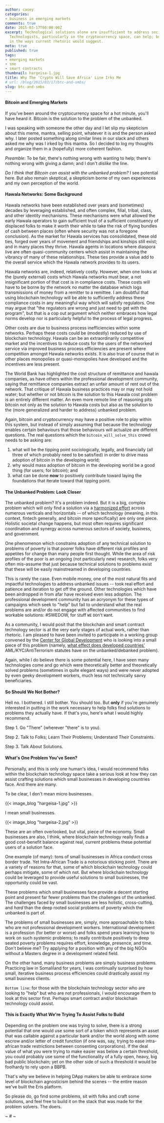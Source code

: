 ```yaml
---
author: casey
categories:
- business in emerging markets
comments: true
date: 2015-03-17T00:00:00Z
excerpt: Technological solutions alone are insufficient to address societal problems.
  Technologists, particularly in the cryptocurrency space, can help; but maybe not
  in the ways current rhetoric would suggest.
meta: true
published: true
tags:
- emerging markets
- sme
- smart contracts
thumbnail: hargeisa-1.jpg
title: Why The 'Crypto Will Save Africa' Line Irks Me
# url: /blog/2015/03/17/btc-and-smbs/
slug: btc-and-smbs
---
```


#### Bitcoin and Emerging Markets

If you've been around the cryptocurrency space for a hot minute, you'll have heard it. Bitcoin is the solution to the problem of the unbanked.

I was speaking with someone the other day and I let slip my skepticism about this meme, mantra, selling point, whatever it is and the person asked why. I later posted something along similar lines in our slack and others asked me why was I irked by this mantra. So I decided to log my thoughts and organize them in a (hopefully) more coherent fashion.

*Preamble*: To be fair, there's nothing wrong with wanting to help; there's nothing wrong with giving a damn; and I don't *dislike* the line.

*Do I think that Bitcoin can assist with the unbanked problem?* I see potential here. But also remain skeptical, a skepticism borne of my own experiences and my own perception of the world.

#### Hawala Networks: Some Background

Hawala networks have been established over years and (sometimes) decades by leveraging established, and often complex, filial, tribal, class, and other identity mechanisms. These mechanisms were what allowed the early Hawala operators to gain sufficient trust of a sufficient constituency of displaced folks to make it worth their while to take the risk of flying bundles of cash between places (often where security was not a foregone conclusion). As the market for Hawala services has consolidated, these old ties, forged over years of movement and friendships and kinships still exist; and in many places they thrive. Hawala agents in locations where diaspora live are often quasi-community centers which assist in maintaining the vibrancy of many of these relationships. These ties provide a value add to the overall service which the Hawala network provides to its users.

Hawala networks are, indeed, relatively costly. However, when one looks at the (purely external) costs which Hawala networks must bear, a not insignificant portion of that cost is in compliance costs. These costs will have to be borne by the network no matter the database which logs transmissions of money from a remitter to a remittee. I am doubtful that using blockchain technology will be able to sufficiently address these compliance costs in any meaningful way which will satisfy regulators. One may argue that "the regulators are wrong and just need to get with the program", but that is a cop out argument which neither embraces how legal norms develop nor is particularly helpful to the process of legal progress.

Other costs are due to business process inefficiencies within some networks. Perhaps these costs could be (modestly) reduced by use of blockchain technology. Hawala can be an extraordinarily competitive market and the incentives to reduce costs for the users of the networked service via improved business process efficiencies are present where competition amongst Hawala networks exists. It is also true of course that in other places monopolies or quasi-monopolies have developed and the incentives are less present.

The World Bank has highlighted the cost structure of remittance and hawala companies, as have others within the professional development community, saying that remittance companies extract an unfair amount of rent out of the network. That critique of Hawala business practices may or may not hold water; but whether or not bitcoin is the solution to this Hawala cost problem is an entirely different matter. An even more remote line of reasoning pits bitcoin not only as the solution to Hawala costs but also as the solution to the (more generalized and harder to address) unbanked problem.

Again, bitcoin and cryptocurrency may have a positive role to play within this system, but instead of simply assuming that because the technology enables certain behaviours that those behaviours will actualize are different questions. The real questions which the `bitcoin_will_solve_this` crowd needs to be asking are:

1. what will be the tipping point sociologically, legally, and financially (all three of which probably need to be satisfied) in order to drive mass adoption of bitcoin in the developing world;
2. why would mass adoption of bitcoin in the developing world be a good thing (for users; for bitcoin); and
3. what can be done **now** to positively contribute toward laying the foundations that iterate toward that tipping point.

#### The Unbanked Problem: Look Closer

The unbanked problem? It's a problem indeed. But it is a big, complex problem which will only find a solution via a [harmonized effort](http://oxfamblogs.org/fp2p/what-questions-help-us-understand-how-change-happens/) across numerous verticals and horizontals -- of which technology (meaning, in this context, fintech generally, and bitcoin more specifically) are only one piece. Holistic societal change happens, but most often requires significant coordination and synergy across numerous sectors of society, business, and government.

One phenomenon which constrains adoption of any technical solution to problems of poverty is that poorer folks have different risk profiles and appetites for change than many people first thought. While the area of risk profiles of the poor is an ongoing (not particularly new) research, folks very often mis-assume that just because technical solutions to problems exist that these will be easily mainstreamed in developing countries.

This is rarely the case. Even mobile money, one of the most natural fits and impactful technologies to address unbanked issues -- took real effort and patience and iteration to get off the ground. Other technologies which have been airdropped in from afar have received even less adoption. The professional development community has an acryonym for these types of campaigns which seek to "help" but fail to understand what the real problems are and/or do not engage with affected communities to find workable solutions: #SWEDOW, for `S`tuff `WE` `DO`n't `W`ant.

As a community, I would posit that the blockchain and smart contract technology sector is at the very early stages of actual work, rather than rhetoric. I am pleased to have been invited to participate in a working group convened by the [Center for Global Development](http://www.cgdev.org) who is looking into a small piece of this problem (namely, [what effect does developed countries'](http://www.cgdev.org/blog/are-anti–money-laundering-policies-hurting-poor-countries-new-cgd-working-group-report) AML/KYC/AntiTerrorism statutes have on the unbanked/debanked problem).

Again, while I do believe there is some potential here, I have seen many technologies come and go which were theoretically better and theoretically solved problems (sometimes in quite elegant ways) and were never adopted by even geeky development workers, much less not technically savvy beneficiaries.

#### So Should We Not Bother?

Hell no. I bothered. I still bother. You should too. But **only** if you're genuinely interested in putting in the work necessary to help folks find solutions to problems they actually have. If that's you, here's what I would highly recommend.

Step 1. Go "There" (wherever "there" is to you).

Step 2. Talk to Folks; Learn Their Problems; Understand Their Constraints.

Step 3. Talk About Solutions.

#### What's One Problem You've Seen?

Personally, and this is only one human's idea, I would recommend folks within the blockchain technology space take a serious look at how they can assist crafting solutions which small businesses in developing countries face. And there are many.

To be clear, I don't mean micro businesses.

{{< image_blog "hargeisa-1.jpg" >}}

I mean small businesses.

{{< image_blog "hargeisa-2.jpg" >}}

These are an often overlooked, but vital, piece of the economy. Small businesses are also, I think, where blockchain technology really finds a good cost-benefit balance against real, current problems these potential users of a solution face.

One example (of many): tons of small businesses in Africa conduct cross border trade. Yet Intra-African Trade is a notorious sticking point. There are a variety of reasons for that, some of which blockchain technology could perhaps mitigate, some of which not. But where blockchain technology could be leveraged to provide useful solutions to small businesses, the opportunity could be vast.

These problems which small businesses face provide a decent starting point and present far fewer problems than the challenges of the unbanked. The challenges faced by small businesses are less holistic, cross-cutting, and *hard* than the deep rooted social problems of poverty which the unbanked is part of.

The problems of small businesses are, simply, more approachable to folks who are not professional development workers. International development is a profession (for better or worse) and folks spend years learning how to work on such systemic problems; to really contribute positively to deep seated poverty problems requires effort, knowledge, presence, and time. Don't believe me? Try applying for a position with any of the big NGOs without a Masters degree in a development related field.

On the other hand, many business problems are simply business problems. Practicing law in Somaliland for years, I was continually surprised by how small, iterative business process efficiencies could drastically assist my small business clients.

`Bottom line`: for those with the blockchain technology sector who are looking to "help" but who are not professionals, I would encourage them to look at this sector first. Perhaps smart contract and/or blockchain technology could assist.

#### This is Exactly What We're Trying To Assist Folks to Build

Depending on the problem one was trying to solve, there is a strong potential that one would use some sort of a token which represents an asset that was callable against a particular bank and/or the world along with some escrow and/or letter of credit function (if one was, say, trying to ease intra-african trade restrictions between consenting corporations). If the deal value of what you were trying to make easier was below a certain threshold, you could probably use some of the functionality of a fully open, heavy, big bad public blockchain; yet on the other side of such a threshold it would be foolhardy to rely upon a BBPB.

That's why we believe in helping DApp makers be able to embrace some level of blockchain agnosticism behind the scenes -- the entire reason we've built the Eris platform.

So please do, go find some problems, sit with folks and craft some solutions, and feel free to build it on the stack that was made for the problem solvers. The doers.

~ # ~
